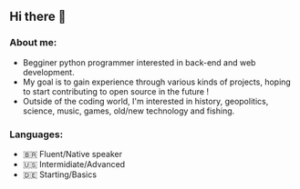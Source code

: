 ## Hi there 👋
### About me:
- Begginer python programmer interested in back-end and web development.
- My goal is to gain experience through various kinds of projects, hoping to start contributing to open source in the future !
- Outside of the coding world, I'm interested in history, geopolitics, science, music, games, old/new technology and fishing.

### Languages: 
- 🇧🇷 Fluent/Native speaker
- 🇺🇸 Intermidiate/Advanced
- 🇩🇪 Starting/Basics
